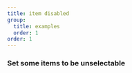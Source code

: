 ```yaml
---
title: item disabled
group:
  title: examples
  order: 1
order: 1
---
```


### Set some items to be unselectable

<code src="../examples/item-disabled.tsx"></code>
